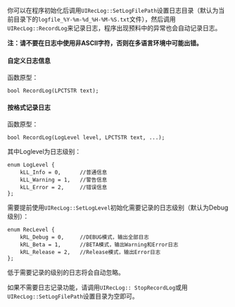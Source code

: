 你可以在程序初始化后调用`UIRecLog::SetLogFilePath`设置日志目录（默认为当前目录下的`logfile_%Y-%m-%d_%H-%M-%S.txt`文件），然后调用`UIRecLog::RecordLog`来记录日志，程序出现预料中的异常也会自动记录日志。

**注：请不要在日志中使用非ASCII字符，否则在多语言环境中可能出错。**

#### 自定义日志信息
函数原型：
```
bool RecordLog(LPCTSTR text);
```
#### 按格式记录日志
函数原型：
```
bool RecordLog(LogLevel level, LPCTSTR text, ...);
```
其中Loglevel为日志级别：
```
enum LogLevel {
	kLL_Info = 0,      //普通信息
	kLL_Warning = 1,   //警告信息
	kLL_Error = 2,     //错误信息
};
```
需要提前使用`UIRecLog::SetLogLevel`初始化需要记录的日志级别（默认为Debug级别）：
```
enum RecLevel {
	kRL_Debug = 0,     //DEBUG模式，输出全部日志
	kRL_Beta = 1,      //BETA模式，输出Warning和Error日志
	kRL_Release = 2,   //Release模式，输出Error日志
};
```
低于需要记录的级别的日志将会自动忽略。  

如果不需要日志记录功能，请调用`UIRecLog:: StopRecordLog`或用`UIRecLog::SetLogFilePath`设置目录为空即可。